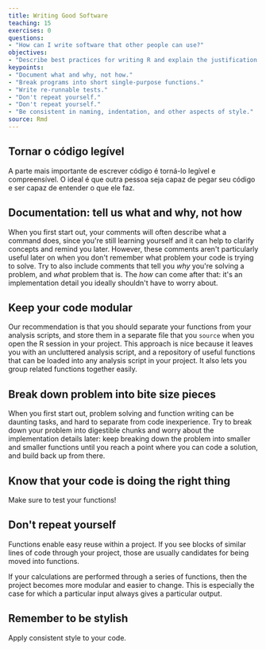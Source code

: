 ```yaml
---
title: Writing Good Software
teaching: 15
exercises: 0
questions:
- "How can I write software that other people can use?"
objectives:
- "Describe best practices for writing R and explain the justification for each."
keypoints:
- "Document what and why, not how."
- "Break programs into short single-purpose functions."
- "Write re-runnable tests."
- "Don't repeat yourself."
- "Don't repeat yourself."
- "Be consistent in naming, indentation, and other aspects of style."
source: Rmd
---
```


## Tornar o código legível
  
A parte mais importante de escrever código é torná-lo legível e compreensível.
O ideal é que outra pessoa seja capaz de pegar seu código e ser capaz de entender
o que ele faz.


## Documentation: tell us what and why, not how

When you first start out, your comments will often describe what a command does,
since you're still learning yourself and it can help to clarify concepts and
remind you later. However, these comments aren't particularly useful later on
when you don't remember what problem your code is trying to solve. Try to also
include comments that tell you *why* you're solving a problem, and *what* problem
that is. The *how* can come after that: it's an implementation detail you ideally
shouldn't have to worry about.

## Keep your code modular

Our recommendation is that you should separate your functions from your analysis
scripts, and store them in a separate file that you `source` when you open the R
session in your project. This approach is nice because it leaves you with an
uncluttered analysis script, and a repository of useful functions that can be
loaded into any analysis script in your project. It also lets you group related
functions together easily.

## Break down problem into bite size pieces

When you first start out, problem solving and function writing can be daunting
tasks, and hard to separate from code inexperience. Try to break down your
problem into digestible chunks and worry about the implementation details later:
keep breaking down the problem into smaller and smaller functions until you
reach a point where you can code a solution, and build back up from there.

## Know that your code is doing the right thing

Make sure to test your functions!

## Don't repeat yourself

Functions enable easy reuse within a project. If you see blocks of similar
lines of code through your project, those are usually candidates for being
moved into functions.

If your calculations are performed through a series of functions, then the
project becomes more modular and easier to change. This is especially the case
for which a particular input always gives a particular output.

## Remember to be stylish

Apply consistent style to your code.
